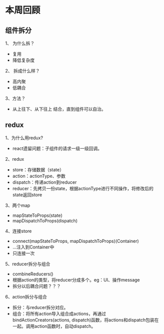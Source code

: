 # 本周回顾

## 组件拆分
1、 为什么拆？
* 复用
* 降低复杂度

2、 拆成什么样？
* 高内聚
* 低耦合

3、方法？
* 从上往下、从下往上 结合，直到组件可以自治。

## redux
1、为什么用redux?
* react遗留问题：子组件的请求一级一级回调。

2、redux
* store：存储数据（state）
* action：actionType、参数
* dispatch：传递action到reducer
* reducer：先拷贝一份state，根据actionType进行不同操作，将修改后的state返回store

3、两个map
* mapStateToProps(state)
* mapDispatchToProps(dispatch)

4、连接store
* connect(mapStateToProps, mapDispatchToProps)(Container)
* ...注入到Container中
* 只连接一次

5、reducer拆分与组合
* combineReducers()
* 根据action的类型，将reducer分成多个。eg：UI、操作message
* 拆分以后耦合问题？？？

6、action拆分与组合
* 拆分：与reducer拆分对应。
* 组合：将所有action导入组合成actions，再通过bindActionCreators(actions, dispatch)函数，将actions和dispatch包装在一起。调用action函数时，自动dispatch。

